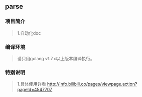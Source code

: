 ## parse

### 项目简介
> 1.自动化doc    

### 编译环境
> 请只用golang v1.7.x以上版本编译执行。  

### 特别说明
> 1.具体使用详看 http://info.bilibili.co/pages/viewpage.action?pageId=4547707
